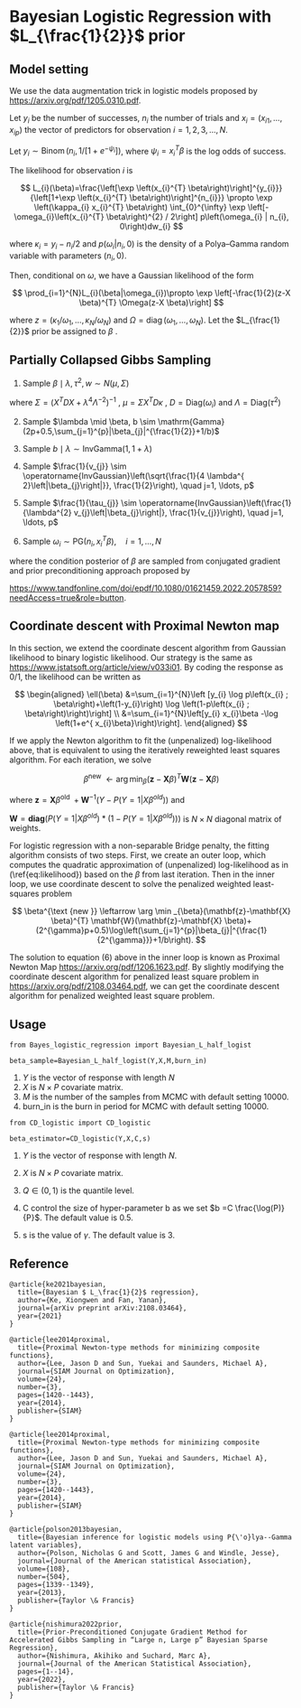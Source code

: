 # Bayesian Logistic Regression with $L_{\frac{1}{2}}$ prior

## Model setting

We use the data augmentation trick in logistic models proposed by https://arxiv.org/pdf/1205.0310.pdf.



Let $y_{i}$ be the number of successes, $n_{i}$ the number of trials and $x_{i}=(x_{i1},...,x_{ip})$ the vector of predictors for observation $i=1,2,3,...,N$. 

Let $y_{i} \sim \operatorname{Binom}\left(n_{i}, 1 /\left[1+e^{-\psi_{i}}\right]\right)$, where $\psi_{i}=x_{i}^{T} \beta$ is the log odds of success. 



The likelihood for observation $i$ is


$$
L_{i}(\beta)=\frac{\left[\exp \left(x_{i}^{T} \beta\right)\right]^{y_{i}}}{\left[1+\exp \left(x_{i}^{T} \beta\right)\right]^{n_{i}}} \propto \exp \left(\kappa_{i} x_{i}^{T} \beta\right) \int_{0}^{\infty} \exp \left[-\omega_{i}\left(x_{i}^{T} \beta\right)^{2} / 2\right] p\left(\omega_{i} | n_{i}, 0\right)dw_{i}
$$


where $\kappa_{i}=y_{i}-n_{i} / 2$ and $p\left(\omega_{i} | n_{i}, 0\right)$  is the density of a Polya–Gamma random variable with parameters $\left(n_{i}, 0\right)$. 



Then, conditional on $\omega$, we have a Gaussian likelihood of the form


$$
\prod_{i=1}^{N}L_{i}(\beta|\omega_{i})\propto \exp \left[-\frac{1}{2}(z-X \beta)^{T} \Omega(z-X \beta)\right]
$$


where $z=\left(\kappa_{1} / \omega_{1}, \ldots, \kappa_{N} / \omega_{N}\right)$ and $\Omega=\operatorname{diag}\left(\omega_{1}, \ldots, \omega_{N}\right)$. Let the  $L_{\frac{1}{2}}$ prior be assigned to $\beta$ .



## Partially Collapsed Gibbs Sampling

1. Sample $\beta \mid \lambda,\tau^{2},w  \sim N(\mu,\Sigma)$



where $\Sigma= (X^{T}DX+\lambda^{4}\Lambda^{-2})^{-1}$ , $\mu=\Sigma X^{T}D\kappa$ ,  $D=\mathrm{Diag}(\omega_{i})$ and $\Lambda=\mathrm{Diag}(\tau^{2})$



2. Sample $\lambda \mid \beta, b \sim \mathrm{Gamma}(2p+0.5,\sum_{j=1}^{p}|\beta_{j}|^{\frac{1}{2}}+1/b)$

   

3. Sample $b \mid \lambda \sim \mathrm{InvGamma}(1,1+\lambda)$

   

4. Sample $\frac{1}{v_{j}} \sim \operatorname{InvGaussian}\left(\sqrt{\frac{1}{4 \lambda^{ 2}\left|\beta_{j}\right|}}, \frac{1}{2}\right), \quad j=1, \ldots, p$

   

5. Sample $\frac{1}{\tau_{j}} \sim \operatorname{InvGaussian}\left(\frac{1}{\lambda^{2} v_{j}\left|\beta_{j}\right|}, \frac{1}{v_{j}}\right), \quad j=1, \ldots, p$

   

6. Sample $\omega_{i} \sim  \mathrm{PG}(n_{i},x_{i}^{T}\beta), \quad i=1,\dots,N$



where the condition posterior of $\beta$ are sampled from conjugated gradient and prior preconditioning approach proposed by 

https://www.tandfonline.com/doi/epdf/10.1080/01621459.2022.2057859?needAccess=true&role=button.



## Coordinate descent with Proximal Newton map

In this section, we extend the coordinate descent algorithm from Gaussian likelihood to binary logistic likelihood. Our strategy is the same as https://www.jstatsoft.org/article/view/v033i01. By coding the response as $0/1$, the likelihood can be written as


$$
\begin{aligned}
\ell(\beta) &=\sum_{i=1}^{N}\left [y_{i} \log p\left(x_{i} ; \beta\right)+\left(1-y_{i}\right) \log \left(1-p\left(x_{i} ; \beta\right)\right)\right] \\
&=\sum_{i=1}^{N}\left[y_{i} x_{i}\beta -\log \left(1+e^{ x_{i}\beta}\right)\right].
\end{aligned}
$$


If we apply the Newton algorithm to fit the (unpenalized) log-likelihood above, that is equivalent to using the iteratively reweighted least squares algorithm. For each iteration, we solve


$$
\beta^{\text {new }} \leftarrow \arg \min _{\beta}(\mathbf{z}-\mathbf{X} \beta)^{T} \mathbf{W}(\mathbf{z}-\mathbf{X} \beta)
$$



where $\mathbf{z}=\mathbf{X} \beta^{\text {old }}+\boldsymbol{W}^{-1}\left(Y-P(Y=1|X\beta^{old})\right)$ and 

$\boldsymbol{W}=\mathbf{diag}\left(P(Y=1|X\beta^{old})*(1-P(Y=1|X\beta^{old}))\right)$ is $N\times N$ diagonal matrix of weights.



For logistic regression with a non-separable Bridge penalty, the fitting algorithm consists of two steps. First, we create an outer loop, which computes the quadratic approximation of (unpenalized) log-likelihood as in (\ref{eq:likelihood}) based on the $\beta$ from last iteration. Then in the inner loop, we use coordinate descent to solve the penalized weighted least-squares problem



$$
\beta^{\text {new }} \leftarrow \arg \min _{\beta}(\mathbf{z}-\mathbf{X} \beta)^{T} \mathbf{W}(\mathbf{z}-\mathbf{X} \beta)+(2^{\gamma}p+0.5)\log\left(\sum_{j=1}^{p}|\beta_{j}|^{\frac{1}{2^{\gamma}}}+1/b\right).
$$



The solution to equation (6) above in the inner loop is known as Proximal Newton Map https://arxiv.org/pdf/1206.1623.pdf. By slightly modifying the coordinate descent algorithm for penalized least square problem in https://arxiv.org/pdf/2108.03464.pdf,  we can get the coordinate descent algorithm for penalized weighted least square problem.



## Usage

```
from Bayes_logistic_regression import Bayesian_L_half_logist

beta_sample=Bayesian_L_half_logist(Y,X,M,burn_in)
```



1. $Y$ is the vector of response with length $N$  
2. $X$ is $N \times P$ covariate matrix. 
3. $M$ is the number of the samples from MCMC with default setting 10000. 
4. burn_in is the burn in period for MCMC with default setting 10000.  



```
from CD_logistic import CD_logistic

beta_estimator=CD_logistic(Y,X,C,s)
```



1. $Y$ is the vector of response with length $N$. 

2. $X$ is $N \times P$ covariate matrix. 

3. $Q \in (0,1)$ is the quantile level.

4. C control the size of hyper-parameter b as we set  $b =C \frac{\log(P)}{P}$. The default value is 0.5.  

5. s is the value of $\gamma$. The default value is 3. 



## Reference

```
@article{ke2021bayesian,
  title={Bayesian $ L_\frac{1}{2}$ regression},
  author={Ke, Xiongwen and Fan, Yanan},
  journal={arXiv preprint arXiv:2108.03464},
  year={2021}
}
```

```
@article{lee2014proximal,
  title={Proximal Newton-type methods for minimizing composite functions},
  author={Lee, Jason D and Sun, Yuekai and Saunders, Michael A},
  journal={SIAM Journal on Optimization},
  volume={24},
  number={3},
  pages={1420--1443},
  year={2014},
  publisher={SIAM}
}
```

```
@article{lee2014proximal,
  title={Proximal Newton-type methods for minimizing composite functions},
  author={Lee, Jason D and Sun, Yuekai and Saunders, Michael A},
  journal={SIAM Journal on Optimization},
  volume={24},
  number={3},
  pages={1420--1443},
  year={2014},
  publisher={SIAM}
}
```

```
@article{polson2013bayesian,
  title={Bayesian inference for logistic models using P{\'o}lya--Gamma latent variables},
  author={Polson, Nicholas G and Scott, James G and Windle, Jesse},
  journal={Journal of the American statistical Association},
  volume={108},
  number={504},
  pages={1339--1349},
  year={2013},
  publisher={Taylor \& Francis}
}
```

```
@article{nishimura2022prior,
  title={Prior-Preconditioned Conjugate Gradient Method for Accelerated Gibbs Sampling in “Large n, Large p” Bayesian Sparse Regression},
  author={Nishimura, Akihiko and Suchard, Marc A},
  journal={Journal of the American Statistical Association},
  pages={1--14},
  year={2022},
  publisher={Taylor \& Francis}
}
```

